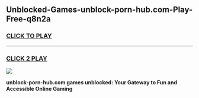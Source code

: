 
## Unblocked-Games-unblock-porn-hub.com-Play-Free-q8n2a
<h3>
<a href="https://premium76.site?title=unblock-porn-hub.com&ref=12A">CLICK TO PLAY</a></h3>
<hr>

<h3>
<a href="https://premium76.site?title=unblock-porn-hub.com&ref=12A">CLICK 2 PLAY</a>
  
</h3>

<a href="https://premium76.site?title=unblock-porn-hub.com&ref=12A"><img src="https://clearcache.store/games.png"></a>


**unblock-porn-hub.com games unblocked: Your Gateway to Fun and Accessible Online Gaming**
